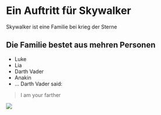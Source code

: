 # Ein Auftritt für Skywalker
Skywalker ist eine Familie bei krieg der Sterne
## Die Familie bestet aus mehren Personen
* Luke
* Lia
* Darth Vader
* Anakin
* ...
Darth Vader said:
> I am your farther
<img src="https://image.jimcdn.com/app/cms/image/transf/dimension=446x10000:format=jpg/path/sa31a53c21bdb9623/image/i7341c0481183f2a3/version/1551458657/tauchausbildung-in-wolfenb%C3%BCttel-und-braunschweig.jpg">